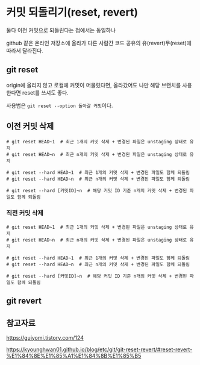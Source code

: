 # 커밋 되돌리기(reset, revert)

둘다 이전 커밋으로 되돌린다는 점에서는 동일하나

github 같은 온라인 저장소에 올라가 다른 사람간 코드 공유의 유(revert)무(reset)에 따라서 달라진다.

## git reset

origin에 올리지 않고 로컬에 커밋이 머물렀다면, 올라갔어도 나만 해당 브랜치를 사용한다면 reset를 쓰셔도 좋다.

사용법은 `git reset --option 돌아갈 커밋`이다.

## 이전 커밋 삭제

```
# git reset HEAD~1  # 최근 1개의 커밋 삭제 + 변경된 파일은 unstaging 상태로 유지
# git reset HEAD~n  # 최근 n개의 커밋 삭제 + 변경된 파일은 unstaging 상태로 유지

# git reset --hard HEAD~1  # 최근 1개의 커밋 삭제 + 변경된 파일도 함께 되돌림
# git reset --hard HEAD~n  # 최근 n개의 커밋 삭제 + 변경된 파일도 함께 되돌림

# git reset --hard [커밋ID]~n  # 해당 커밋 ID 기준 n개의 커밋 삭제 + 변경된 파일도 함께 되돌림
```

### 직전 커밋 삭제

```
# git reset HEAD~1  # 최근 1개의 커밋 삭제 + 변경된 파일은 unstaging 상태로 유지
# git reset HEAD~n  # 최근 n개의 커밋 삭제 + 변경된 파일은 unstaging 상태로 유지

# git reset --hard HEAD~1  # 최근 1개의 커밋 삭제 + 변경된 파일도 함께 되돌림
# git reset --hard HEAD~n  # 최근 n개의 커밋 삭제 + 변경된 파일도 함께 되돌림

# git reset --hard [커밋ID]~n  # 해당 커밋 ID 기준 n개의 커밋 삭제 + 변경된 파일도 함께 되돌림
```

## git revert

## 참고자료

https://guiyomi.tistory.com/124

https://kyounghwan01.github.io/blog/etc/git/git-reset-revert/#reset-revert-%E1%84%8E%E1%85%A1%E1%84%8B%E1%85%B5
